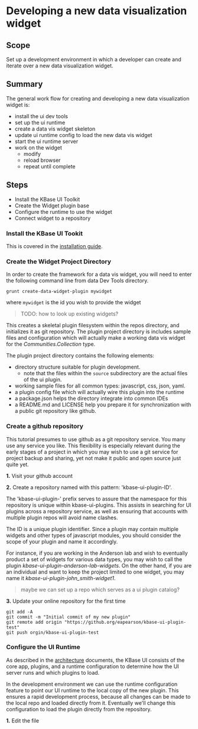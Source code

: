 # Developing a new data visualization widget

## Scope

Set up a development environment in which a developer can create and iterate over a new data visualization widget.

## Summary

The general work flow for creating and developing a new data visualization widget is:

- install the ui dev tools
- set up the ui runtime
- create a data vis widget skeleton
- update ui runtime config to load the new data vis widget
- start the ui runtime server
- work on the widget 
    - modify
    - reload browser
    - repeat until complete

## Steps

- Install the KBase UI Toolkit
- Create the Widget plugin base
- Configure the runtime to use the widget
- Connect widget to a repository

### Install the KBase UI Tookit

This is covered in the [installation guide](installation.html).

### Create the Widget Project Directory

In order to create the framework for a data vis widget, you will need to enter the following command line from data Dev Tools directory.

```
grunt create-data-widget-plugin mywidget
```

where ```mywidget``` is the id you wish to provide the widget

> TODO: how to look up existing widgets?

This creates a skeletal plugin filesystem within the repos directory, and initializes it as git repository. The plugin project directory is includes sample files and configuration which will actually make a working data vis widget for the *Communities.Collection* type.

The plugin project directory contains the following elements:

- directory structure suitable for plugin development.
    - note that the files within the ```source``` subdirectory are the actual files of the ui plugin.
- working sample files for all common types: javascript, css, json, yaml.
- a plugin config file which will actually wire this plugin into the runtime
- a package.json helps the directory integrate into common IDEs
- a README.md  and LICENSE help you prepare it for synchronization with a public git repository like github.

### Create a github repository

This tutorial presumes to use github as a git repository service. You many use any service you like. This flexibility is especially relevant during the early stages of a project in which you may wish to use a git service for project backup and sharing, yet not make it public and open source just quite yet.

**1.** Visit your github account

**2.** Create a repository named with this pattern: 'kbase-ui-plugin-ID'.

The 'kbase-ui-plugin-' prefix serves to assure that the namespace for this repository is unique within kbase-ui-plugins. This assists in searching for UI plugins across a repository service, as well as ensuring that accounts with multiple plugin repos will avoid name clashes. 

The ID is a unique plugin identifier. Since a plugin may contain multiple widgets and other types of javascript modules, you should consider the scope of your plugin and name it accordingly. 

For instance, if you are working in the Anderson lab and wish to eventually product a set of widgets for various data types, you may wish to call the plugin *kbase-ui-plugin-anderson-lab-widgets*. On the other hand, if you are an individual and want to keep the project limited to one widget, you may name it *kbase-ui-plugin-john_smith-widget1*.

> maybe we can set up a repo which serves as a ui plugin catalog?

**3.** Update your online repository for the first time

```
git add -A
git commit -m "Initial commit of my new plugin"
git remote add origin "https://github.org/eapearson/kbase-ui-plugin-test"
git push orgin/kbase-ui-plugin-test
```

### Configure the UI Runtime

As described in the [architecture](architecture.html) documents, the KBase UI consists of the core app, plugins, and a runtime configuration to determine how the UI server runs and which plugins to load.

In the development environment we can use the runtime configuration feature to point our UI runtime to the local copy of the new plugin. This ensures a rapid development process, because all changes can be made to the local repo and loaded directly from it. Eventually we'll change this configuration to load the plugin directly from the repository.

**1.** Edit the file 

